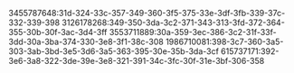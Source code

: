 3455787648:31d-324-33c-357-349-360-3f5-375-33e-3df-3fb-339-37c-332-339-398
3126178268:349-350-3da-3c2-371-343-313-3fd-372-364-355-30b-30f-3ac-3d4-3ff
3553711889:30a-359-3ec-386-3c2-31f-33f-3dd-30a-3ba-374-330-3e8-3f1-38c-308
1986710081:398-3c7-360-3a5-303-3ab-3bd-3e5-3d6-3a5-363-395-30e-35b-3da-3cf
615737171:392-3e6-3a8-322-3de-39e-3e8-321-391-34c-3fc-30f-31e-3bf-306-358




